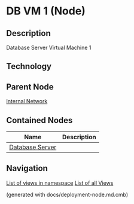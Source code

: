 # DB VM 1 (Node)
## Description
Database Server Virtual Machine 1

## Technology


## Parent Node
[Internal Network](../../../../software-development/architecture/example/modulith/internal-network.md)
## Contained Nodes
Name | Description 
---|---
[Database Server](../../../../software-development/architecture/example/modulith/db-server.md) | 


## Navigation
[List of views in namespace](./views-in-namespace.md)
[List of all Views](../../../../views.md)

(generated with docs/deployment-node.md.cmb)

